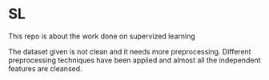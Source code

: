 # SL
This repo is about the work done on supervized learning

The dataset given is not clean and it needs more preprocessing. Different preprocessing techniques have been applied and almost all the independent features are cleansed.
